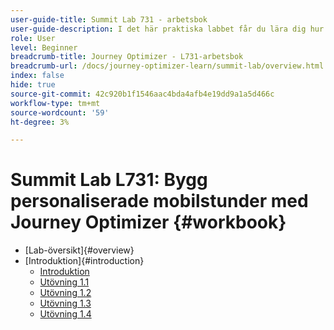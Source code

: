 ```yaml
---
user-guide-title: Summit Lab 731 - arbetsbok
user-guide-description: I det här praktiska labbet får du lära dig hur du implementerar en strategi för flerkanalsmarknadsföring som innefattar kampanjer och resor i appen, push-meddelanden, SMS och e-postmeddelanden i Adobe Journey Optimizer.
role: User
level: Beginner
breadcrumb-title: Journey Optimizer - L731-arbetsbok
breadcrumb-url: /docs/journey-optimizer-learn/summit-lab/overview.html
index: false
hide: true
source-git-commit: 42c920b1f1546aac4bda4afb4e19dd9a1a5d466c
workflow-type: tm+mt
source-wordcount: '59'
ht-degree: 3%

---
```



# Summit Lab L731: Bygg personaliserade mobilstunder med Journey Optimizer {#workbook}

+ [Lab-översikt]{#overview}
+ [Introduktion]{#introduction}
   + [Introduktion](/help/summit/l731-lab-workbook/Introduction/introduction.md)
   + [Utövning 1.1](/help/summit/l731-lab-workbook/Introduction/exercise-1-1.md)
   + [Utövning 1.2](/help/summit/l731-lab-workbook/Introduction/exercise-1-2.md)
   + [Utövning 1.3](/help/summit/l731-lab-workbook/Introduction/exercise-1-3.md)
   + [Utövning 1.4](/help/summit/l731-lab-workbook/Introduction/exercise-1-4.md)
